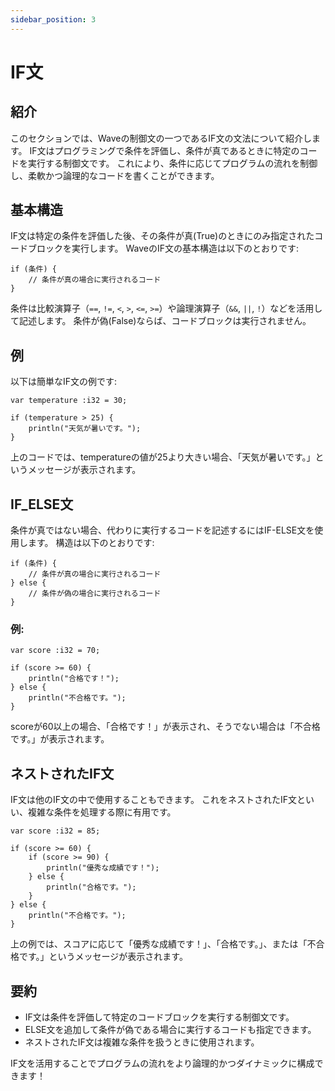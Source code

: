 ```yaml
---
sidebar_position: 3
---
```


# IF文

## 紹介

このセクションでは、Waveの制御文の一つであるIF文の文法について紹介します。
IF文はプログラミングで条件を評価し、条件が真であるときに特定のコードを実行する制御文です。
これにより、条件に応じてプログラムの流れを制御し、柔軟かつ論理的なコードを書くことができます。

## 基本構造

IF文は特定の条件を評価した後、その条件が真(True)のときにのみ指定されたコードブロックを実行します。
WaveのIF文の基本構造は以下のとおりです:

```wave
if (条件) {
    // 条件が真の場合に実行されるコード
}
```

条件は比較演算子（`==`, `!=`, `<`, `>`, `<=`, `>=`）や論理演算子（`&&`, `||`, `!`）などを活用して記述します。 条件が偽(False)ならば、コードブロックは実行されません。

## 例

以下は簡単なIF文の例です:

```wave
var temperature :i32 = 30;

if (temperature > 25) {
    println("天気が暑いです。");
}
```

上のコードでは、temperatureの値が25より大きい場合、「天気が暑いです。」というメッセージが表示されます。

## IF_ELSE文

条件が真ではない場合、代わりに実行するコードを記述するにはIF-ELSE文を使用します。
構造は以下のとおりです:

```wave
if (条件) {
    // 条件が真の場合に実行されるコード
} else {
    // 条件が偽の場合に実行されるコード
}
```

### 例:

```wave
var score :i32 = 70;

if (score >= 60) {
    println("合格です！");
} else {
    println("不合格です。");
}
```

scoreが60以上の場合、「合格です！」が表示され、そうでない場合は「不合格です。」が表示されます。

## ネストされたIF文

IF文は他のIF文の中で使用することもできます。 これをネストされたIF文といい、複雑な条件を処理する際に有用です。

```wave
var score :i32 = 85;

if (score >= 60) {
    if (score >= 90) {
        println("優秀な成績です！");
    } else {
        println("合格です。");
    } 
} else {
    println("不合格です。");
}
```

上の例では、スコアに応じて「優秀な成績です！」、「合格です。」、または「不合格です。」というメッセージが表示されます。

## 要約

- IF文は条件を評価して特定のコードブロックを実行する制御文です。
- ELSE文を追加して条件が偽である場合に実行するコードも指定できます。
- ネストされたIF文は複雑な条件を扱うときに使用されます。

IF文を活用することでプログラムの流れをより論理的かつダイナミックに構成できます！